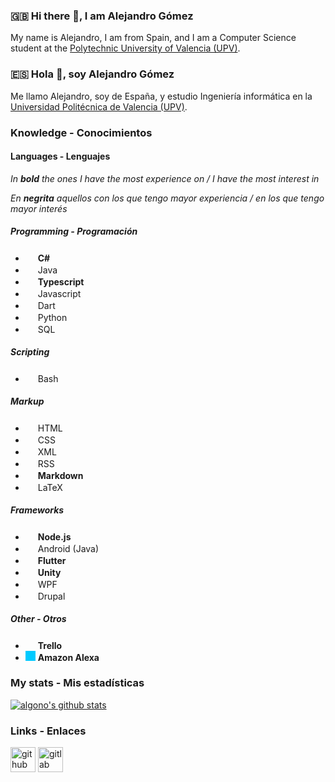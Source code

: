 ### :uk: Hi there 👋, I am Alejandro Gómez
My name is Alejandro, I am from Spain, and I am a Computer Science student at the [Polytechnic University of Valencia (UPV)](https://www.upv.es/index-en.html).

### :es: Hola 👋, soy Alejandro Gómez
Me llamo Alejandro, soy de España, y estudio Ingeniería informática en la [Universidad Politécnica de Valencia (UPV)](https://www.upv.es).

### Knowledge - Conocimientos
#### Languages - Lenguajes
*In **bold** the ones I have the most experience on / I have the most interest in*

*En **negrita** aquellos con los que tengo mayor experiencia / en los que tengo mayor interés*

##### Programming - Programación
- <img height="16" width="16" src="https://cdn.jsdelivr.net/npm/simple-icons@v3/icons/csharp.svg" /> **C\#**
- <img height="16" width="16" src="https://cdn.jsdelivr.net/npm/simple-icons@v3/icons/java.svg" /> Java
- <img height="16" width="16" src="https://cdn.jsdelivr.net/npm/simple-icons@v3/icons/typescript.svg" /> **Typescript**
- <img height="16" width="16" src="https://cdn.jsdelivr.net/npm/simple-icons@v3/icons/javascript.svg" /> Javascript
- <img height="16" width="16" src="https://cdn.jsdelivr.net/npm/simple-icons@v3/icons/dart.svg" /> Dart
- <img height="16" width="16" src="https://cdn.jsdelivr.net/npm/simple-icons@v3/icons/python.svg" /> Python
- <img height="16" width="16" src="https://cdn.jsdelivr.net/npm/simple-icons@v3/icons/mysql.svg" /> SQL

##### Scripting
- <img height="16" width="16" src="https://cdn.jsdelivr.net/npm/simple-icons@v3/icons/gnubash.svg" /> Bash

##### Markup
- <img height="16" width="16" src="https://cdn.jsdelivr.net/npm/simple-icons@v3/icons/html5.svg" /> HTML
- <img height="16" width="16" src="https://cdn.jsdelivr.net/npm/simple-icons@v3/icons/css3.svg" /> CSS
- <img height="16" width="16" src="https://cdn.jsdelivr.net/npm/simple-icons@v3/icons/w3c.svg" /> XML
- <img height="16" width="16" src="https://cdn.jsdelivr.net/npm/simple-icons@v3/icons/rss.svg" /> RSS
- <img height="16" width="16" src="https://cdn.jsdelivr.net/npm/simple-icons@v3/icons/markdown.svg" /> **Markdown**
- <img height="16" width="16" src="https://cdn.jsdelivr.net/npm/simple-icons@v3/icons/latex.svg" /> LaTeX

##### Frameworks
- <img height="16" width="16" src="https://cdn.jsdelivr.net/npm/simple-icons@v3/icons/node-dot-js.svg" /> **Node.js**
- <img height="16" width="16" src="https://cdn.jsdelivr.net/npm/simple-icons@v3/icons/android.svg" /> Android (Java)
- <img height="16" width="16" src="https://cdn.jsdelivr.net/npm/simple-icons@v3/icons/flutter.svg" /> **Flutter**
- <img height="16" width="16" src="https://cdn.jsdelivr.net/npm/simple-icons@v3/icons/unity.svg" /> **Unity**
- <img height="16" width="16" src="https://cdn.jsdelivr.net/npm/simple-icons@v3/icons/windows.svg" /> WPF
- <img height="16" width="16" src="https://cdn.jsdelivr.net/npm/simple-icons@v3/icons/drupal.svg" /> Drupal

##### Other - Otros
- <img height="16" width="16" src="https://cdn.jsdelivr.net/npm/simple-icons@v3/icons/trello.svg" /> **Trello**
- <img height="16" width="16" src="https://cdn.jsdelivr.net/npm/simple-icons@v3/icons/amazonalexa.svg" style="background-color:#00CAFF;" /> **Amazon Alexa**

### My stats - Mis estadísticas
[![algono's github stats](https://github-readme-stats.vercel.app/api?username=algono&show_icons=true)](https://github.com/anuraghazra/github-readme-stats)

<!--
It only works for personal repos, and does not count organizations, so it is not that accurate (for now)
Check out issue https://github.com/anuraghazra/github-readme-stats/issues/1

[![Top Langs](https://github-readme-stats.vercel.app/api/top-langs/?username=algono)](https://github.com/anuraghazra/github-readme-stats)
-->

### Links - Enlaces

[<img height="40" alt="github" src="https://cdn.jsdelivr.net/npm/simple-icons@v3/icons/github.svg" />](https://github.com/algono)
[<img height="40" alt="gitlab" src="https://cdn.jsdelivr.net/npm/simple-icons@v3/icons/gitlab.svg" />](https://gitlab.com/algono)
